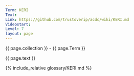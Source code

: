 ```yaml
---
Term: KERI
Text: 
Link: https://github.com/trustoverip/acdc/wiki/KERI.md
Videostart: 
Level: 7
layout: page
---
```


{{ page.collection }} - {{ page.Term }}

   {{ page.text }}

{% include_relative glossary/KERI.md %}
